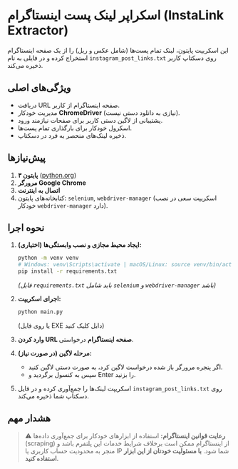 # اسکراپر لینک پست اینستاگرام (InstaLink Extractor)

این اسکریپت پایتون، لینک تمام پست‌ها (شامل عکس و ریل) را از یک صفحه اینستاگرام استخراج کرده و در فایلی به نام `instagram_post_links.txt` روی دسکتاپ کاربر ذخیره می‌کند.

## ویژگی‌های اصلی

* دریافت URL صفحه اینستاگرام از کاربر.
* مدیریت خودکار **ChromeDriver** (نیازی به دانلود دستی نیست).
* پشتیبانی از لاگین دستی کاربر برای صفحات نیازمند ورود.
* اسکرول خودکار برای بارگذاری تمام پست‌ها.
* ذخیره لینک‌های منحصر به فرد در دسکتاپ.

## پیش‌نیازها

1.  **پایتون ۳** ([python.org](https://www.python.org/downloads/))
2.  **مرورگر Google Chrome**
3.  **اتصال به اینترنت**
4.  کتابخانه‌های پایتون: `selenium`, `webdriver-manager` (اسکریپت سعی در نصب خودکار `webdriver-manager` دارد).

## نحوه اجرا

1.  **(اختیاری) ایجاد محیط مجازی و نصب وابستگی‌ها:**
    ```bash
    python -m venv venv
    # Windows: venv\Scripts\activate | macOS/Linux: source venv/bin/activate
    pip install -r requirements.txt 
    ```
    *(فایل `requirements.txt` باید شامل `selenium` و `webdriver-manager` باشد)*

2.  **اجرای اسکریپت:**
    ```bash
    python main.py 
    ```
    (یا روی فایل EXE دابل کلیک کنید)

3.  **وارد کردن URL صفحه اینستاگرام** درخواستی.

4.  **مرحله لاگین (در صورت نیاز):**
    * اگر پنجره مرورگر باز شده درخواست لاگین کرد، به صورت دستی لاگین کنید.
    * سپس به کنسول برگردید و Enter را بزنید.

5.  اسکریپت لینک‌ها را جمع‌آوری کرده و در فایل `instagram_post_links.txt` روی دسکتاپ شما ذخیره می‌کند.

## هشدار مهم

> ⚠️ **رعایت قوانین اینستاگرام:** استفاده از ابزارهای خودکار برای جمع‌آوری داده‌ها (scraping) از اینستاگرام ممکن است برخلاف شرایط خدمات این پلتفرم باشد و منجر به محدودیت حساب کاربری یا IP شما شود. **با مسئولیت خودتان از این ابزار استفاده کنید.**
